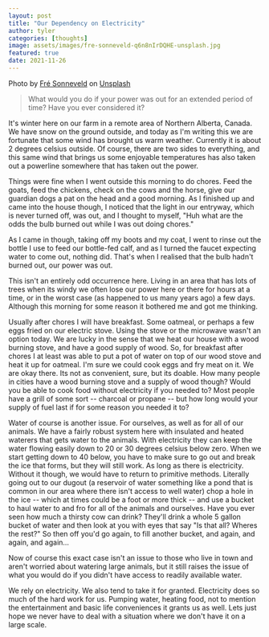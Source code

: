```yaml
---
layout: post
title: "Our Dependency on Electricity"
author: tyler
categories: [thoughts]
image: assets/images/fre-sonneveld-q6n8nIrDQHE-unsplash.jpg
featured: true
date: 2021-11-26
---
```


<div class="photo-credit">Photo by <a href="https://unsplash.com/@fresonneveld?utm_source=unsplash&utm_medium=referral&utm_content=creditCopyText">Fré Sonneveld</a> on <a href="https://unsplash.com/s/photos/electricity?utm_source=unsplash&utm_medium=referral&utm_content=creditCopyText">Unsplash</a></div>

> What would you do if your power was out for an extended period of time? Have you ever considered it?

It's winter here on our farm in a remote area of Northern Alberta, Canada. We have snow on the ground outside, and today as I'm writing this we are fortunate that some wind has brought us warm weather. Currently it is about 2 degrees celsius outside. Of course, there are two sides to everything, and this same wind that brings us some enjoyable temperatures has also taken out a powerline somewhere that has taken out the power. 

Things were fine when I went outside this morning to do chores. Feed the goats, feed the chickens, check on the cows and the horse, give our guardian dogs a pat on the head and a good morning. As I finished up and came into the house though, I noticed that the light in our entryway, which is never turned off, was out, and I thought to myself, "Huh what are the odds the bulb burned out while I was out doing chores."

As I came in though, taking off my boots and my coat, I went to rinse out the bottle I use to feed our bottle-fed calf, and as I turned the faucet expecting water to come out, nothing did. That's when I realised that the bulb hadn't burned out, our power was out. 

This isn't an entirely odd occurrence here. Living in an area that has lots of trees when its windy we often lose our power here or there for hours at a time, or in the worst case (as happened to us many years ago) a few days. Although this morning for some reason it bothered me and got me thinking. 

Usually after chores I will have breakfast. Some oatmeal, or perhaps a few eggs fried on our electric stove. Using the stove or the microwave wasn't an option today. We are lucky in the sense that we heat our house with a wood burning stove, and have a good supply of wood. So, for breakfast after chores I at least was able to put a pot of water on top of our wood stove and heat it up for oatmeal. I'm sure we could cook eggs and fry meat on it. We are okay there. Its not as convenient, sure, but its doable. How many people in cities have a wood burning stove and a supply of wood though? Would you be able to cook food without electricity if you needed to? Most people have a grill of some sort -- charcoal or propane -- but how long would your supply of fuel last if for some reason you needed it to?

Water of course is another issue. For ourselves, as well as for all of our animals. We have a fairly robust system here with insulated and heated waterers that gets water to the animals. With electricity they can keep the water flowing easily down to 20 or 30 degrees celsius below zero. When we start getting down to 40 below, you have to make sure to go out and break the ice that forms, but they will still work. As long as there is electricity. Without it though, we would have to return to primitive methods. Literally going out to our dugout (a reservoir of water something like a pond that is common in our area where there isn't access to well water) chop a hole in the ice -- which at times could be a foot or more thick -- and use a bucket to haul water to and fro for all of the animals and ourselves. Have you ever seen how much a thirsty cow can drink? They'll drink a whole 5 gallon bucket of water and then look at you with eyes that say "Is that all? Wheres the rest?" So then off you'd go again, to fill another bucket, and again, and again, and again...

Now of course this exact case isn't an issue to those who live in town and aren't worried about watering large animals, but it still raises the issue of what you would do if you didn't have access to readily available water. 

We rely on electricity. We also tend to take it for granted. Electricity does so much of the hard work for us. Pumping water, heating food, not to mention the entertainment and basic life conveniences it grants us as well. Lets just hope we never have to deal with a situation where we don't have it on a large scale.   
